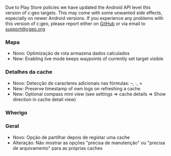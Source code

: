 Due to Play Store policies we have updated the Android API level this version of c:geo targets. This may come with some unwanted side effects, especially on newer Android versions. If you experience any problems with this version of c:geo, please report either on [GitHub](https://github.com/cgeo/cgeo) or via email to [support@cgeo.org](mailto:support@cgeo.org)

### Mapa
- Novo: Optimização de rota armazena dados calculados
- New: Enabling live mode keeps waypoints of currently set target visible

### Detalhes da cache
- Novo: Detecção de caracteres adicionais nas fórmulas: –, ⋅, ×
- New: Preserve timestamp of own logs on refreshing a cache
- New: Optional compass mini view (see settings => cache details => Show direction in cache detail view)

### Wherigo

### Geral
- Novo: Opção de partilhar depois de registar uma cache
- Alteração: Não mostrar as opções "precisa de manutenção" ou "precisa de arquivamento" para as próprias caches

